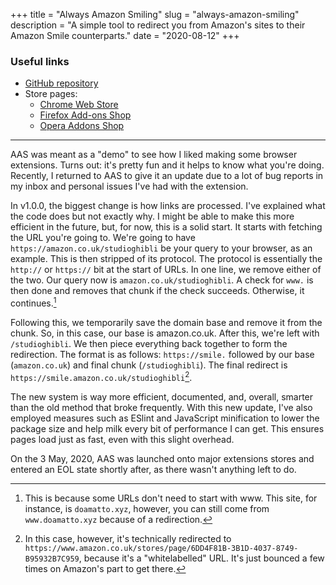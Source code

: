 +++
title = "Always Amazon Smiling"
slug = "always-amazon-smiling"
description = "A simple tool to redirect you from Amazon's sites to their Amazon Smile counterparts."
date = "2020-08-12"
+++

### Useful links
- [GitHub repository](https://github.com/doamatto/always-amazon-smiling)
- Store pages:
  - [Chrome Web Store](https://chrome.google.com/webstore/detail/always-amazon-smiling/ioeinegegnpkndnbkmmhhhaljlfpemgf)
  - [Firefox Add-ons Shop](https://addons.mozilla.org/firefox/addon/always-amazon-smiling/)
  - [Opera Addons Shop](https://addons.opera.com/extensions/details/always-amazon-smiling/)

---

AAS was meant as a "demo" to see how I liked making some browser extensions. Turns out: it's pretty fun and it helps to know what you're doing. Recently, I returned to AAS to give it an update due to a lot of bug reports in my inbox and personal issues I've had with the extension.

In v1.0.0, the biggest change is how links are processed. I've explained what the code does but not exactly why. I might be able to make this more efficient in the future, but, for now, this is a solid start. It starts with fetching the URL you're going to. We're going to have `https://amazon.co.uk/studioghibli` be your query to your browser, as an example. This is then stripped of its protocol. The protocol is essentially the `http://` or `https://` bit at the start of URLs. In one line, we remove either of the two. Our query now is `amazon.co.uk/studioghibli`. A check for `www.` is then done and removes that chunk if the check succeeds. Otherwise, it continues.[^1]

Following this, we temporarily save the domain base and remove it from the chunk. So, in this case, our base is amazon.co.uk. After this, we're left with `/studioghibli`. We then piece everything back together to form the redirection. The format is as follows: `https://smile.` followed by our base (`amazon.co.uk`) and final chunk (`/studioghibli`). The final redirect is `https://smile.amazon.co.uk/studioghibli`[^2].

The new system is way more efficient, documented, and, overall, smarter than the old method that broke frequently. With this new update, I've also employed measures such as ESlint and JavaScript minification to lower the package size and help milk every bit of performance I can get. This ensures pages load just as fast, even with this slight overhead.

On the 3 May, 2020, AAS was launched onto major extensions stores and entered an EOL state shortly after, as there wasn't anything left to do.

[^1]: This is because some URLs don't need to start with www. This site, for instance, is `doamatto.xyz`, however, you can still come from `www.doamatto.xyz` because of a redirection.

[^2]: In this case, however, it's technically redirected to `https://www.amazon.co.uk/stores/page/6DD4F81B-3B1D-4037-8749-B95932B7C959`, because it's a "whitelabelled" URL. It's just bounced a few times on Amazon's part to get there.
